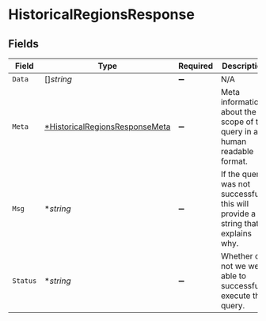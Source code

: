 # HistoricalRegionsResponse


## Fields

| Field                                                                                  | Type                                                                                   | Required                                                                               | Description                                                                            |
| -------------------------------------------------------------------------------------- | -------------------------------------------------------------------------------------- | -------------------------------------------------------------------------------------- | -------------------------------------------------------------------------------------- |
| `Data`                                                                                 | []*string*                                                                             | :heavy_minus_sign:                                                                     | N/A                                                                                    |
| `Meta`                                                                                 | [*HistoricalRegionsResponseMeta](../../models/shared/historicalregionsresponsemeta.md) | :heavy_minus_sign:                                                                     | Meta information about the scope of the query in a human readable format.              |
| `Msg`                                                                                  | **string*                                                                              | :heavy_minus_sign:                                                                     | If the query was not successful, this will provide a string that explains why.         |
| `Status`                                                                               | **string*                                                                              | :heavy_minus_sign:                                                                     | Whether or not we were able to successfully execute the query.                         |